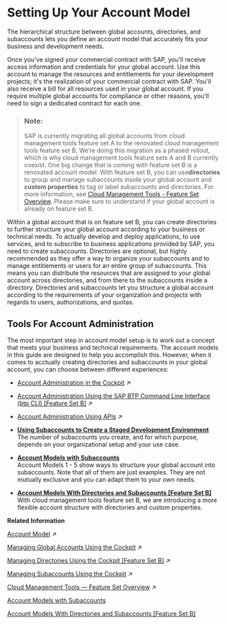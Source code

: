 <!-- loio2db81f42f5194454beecde6cd4994dda -->

# Setting Up Your Account Model

The hierarchical structure between global accounts, directories, and subaccounts lets you define an account model that accurately fits your business and development needs.

Once you've signed your commercial contract with SAP, you'll receive access information and credentials for your global account. Use this account to manage the resources and entitlements for your development projects; it's the realization of your commercial contract with SAP. You'll also receive a bill for all resources used in your global account. If you require multiple global accounts for compliance or other reasons, you'll need to sign a dedicated contract for each one.

> ### Note:  
> SAP is currently migrating all global accounts from cloud management tools feature set A to the renovated cloud management tools feature set B. We’re doing this migration as a phased rollout, which is why cloud management tools feature sets A and B currently coexist. One big change that is coming with feature set B is a renovated account model: With feature set B, you can use**directories** to group and manage subaccounts inside your global account and **custom properties** to tag or label subaccounts and directories. For more information, see [Cloud Management Tools - Feature Set Overview](https://help.sap.com/viewer/65de2977205c403bbc107264b8eccf4b/Cloud/en-US/caf4e4e23aef4666ad8f125af393dfb2.html). Please make sure to understand if your global account is already on feature set B.

Within a global account that is on feature set B, you can create directories to further structure your global account according to your business or technical needs. To actually develop and deploy applications, to use services, and to subscribe to business applications provided by SAP, you need to create subaccounts. Directories are optional, but highly recommended as they offer a way to organize your subaccounts and to manage entitlements or users for an entire group of subaccounts. This means you can distribute the resources that are assigned to your global account across directories, and from there to the subaccounts inside a directory. Directories and subaccounts let you structure a global account according to the requirements of your organization and projects with regards to users, authorizations, and quotas.



<a name="loio2db81f42f5194454beecde6cd4994dda__section_rwt_5sr_fnb"/>

## Tools For Account Administration

The most important step in account model setup is to work out a concept that meets your business and technical requirements. The account models in this guide are designed to help you accomplish this. However, when it comes to acctually creating directories and subaccounts in your global account, you can choose between different experiences:

-   [Account Administration in the Cockpit](https://help.sap.com/viewer/50fd4b19521f4bec9ee9cc6c72a90872//en-US/8061ecc529d74465b2b9566a634943ec.html "Learn about frequent administrative tasks you can perform using the SAP BTP cockpit, such as managing global accounts, directories, subaccounts, entitlements, and members.") :arrow_upper_right:

-   [Account Administration Using the SAP BTP Command Line Interface (btp CLI) [Feature Set B]](https://help.sap.com/viewer/50fd4b19521f4bec9ee9cc6c72a90872//en-US/7c6df2db6332419ea7a862191525377c.html "Use the SAP BTP command line interface (btp CLI) for all account administration tasks, such as creating or updating subaccounts, authorization management, and working with service brokers and platforms. It is an alternative to the SAP BTP cockpit for all users who like to work in a terminal or want to automate operations using scripts.") :arrow_upper_right:

-   [Account Administration Using APIs](https://help.sap.com/viewer/50fd4b19521f4bec9ee9cc6c72a90872//en-US/1c8db1483d914cd99047aac5280f61ea.html "SAP BTP provides REST APIs that enable you to perform administrative tasks on the global account, directory, and subaccount level, such as creating or updating subaccounts, monitoring usage information, managing access, and managing service resources.") :arrow_upper_right:

-   **[Using Subaccounts to Create a Staged Development Environment](Using_Subaccounts_to_Create_a_Staged_Development_Environment_74eb32e.md "The number of subaccounts you create, and for which purpose, depends on your organizational setup and your use case.")**  
The number of subaccounts you create, and for which purpose, depends on your organizational setup and your use case.
-   **[Account Models with Subaccounts](Account_Models_with_Subaccounts_049d331.md "Account Models 1 - 5 show ways to structure your global account into subaccounts. Note that all of them are just examples. They are not
		mutually exclusive and you can adapt them to your own needs.")**  
Account Models 1 - 5 show ways to structure your global account into subaccounts. Note that all of them are just examples. They are not mutually exclusive and you can adapt them to your own needs.
-   **[Account Models With Directories and Subaccounts \[Feature Set B\]](Account_Models_With_Directories_and_Subaccounts_Feature_Set_B_b5a6b58.md#loiob5a6b58694784d0c9f4ff85f9b7336dd "With cloud management tools feature set
                                    B, we are introducing a more flexible account structure with
		directories and custom properties.")**  
With cloud management tools feature set B, we are introducing a more flexible account structure with directories and custom properties.

**Related Information**  


[Account Model](https://help.sap.com/viewer/60f1b283f0fd4d0aa7b3f8cea4d73d1d/Internal/en-US/8ed4a705efa0431b910056c0acdbf377.html#loio8ed4a705efa0431b910056c0acdbf377 "Learn more about the different types of accounts on SAP BTP and how they relate to each other.") :arrow_upper_right:

[Managing Global Accounts Using the Cockpit](https://help.sap.com/viewer/50fd4b19521f4bec9ee9cc6c72a90872//en-US/667f34ba9222450491c2b848cd17e189.html "Your SAP BTP global account is the entry point for managing the resources, landscape, and entitlements for your departments and projects in a self-service manner.") :arrow_upper_right:

[Managing Directories Using the Cockpit [Feature Set B]](https://help.sap.com/viewer/50fd4b19521f4bec9ee9cc6c72a90872//en-US/f495ac1a62684affbff9f2629fe58bb0.html "Learn how to organize and manage your subaccounts according to your technical and business needs by using directories in the SAP BTP cockpit.") :arrow_upper_right:

[Managing Subaccounts Using the Cockpit](https://help.sap.com/viewer/50fd4b19521f4bec9ee9cc6c72a90872//en-US/55d0b6d8b96846b8ae93b85194df0944.html "Learn how to structure a global account according to your organization’s and project’s requirements with regard to members, authorizations, and entitlements by managing subaccounts.") :arrow_upper_right:

[Cloud Management Tools — Feature Set Overview](https://help.sap.com/viewer/50fd4b19521f4bec9ee9cc6c72a90872//en-US/caf4e4e23aef4666ad8f125af393dfb2.html "Cloud management tools represent the group of technologies designed for managing SAP BTP.") :arrow_upper_right:

[Account Models with Subaccounts](Account_Models_with_Subaccounts_049d331.md "Account Models 1 - 5 show ways to structure your global account into subaccounts. Note that all of them are just examples. They are not mutually exclusive and you can adapt them to your own needs.")

[Account Models With Directories and Subaccounts \[Feature Set B\]](Account_Models_With_Directories_and_Subaccounts_Feature_Set_B_b5a6b58.md#loiob5a6b58694784d0c9f4ff85f9b7336dd "With cloud management tools feature set B, we are introducing a more flexible account structure with directories and custom properties.")

